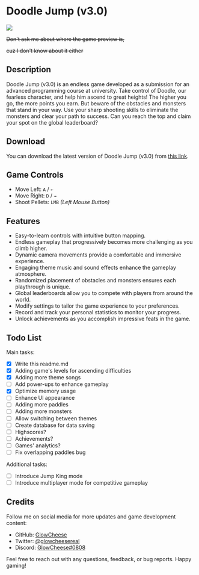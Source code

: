 # Doodle Jump (v3.0)

![](https://i.kym-cdn.com/photos/images/newsfeed/001/870/641/6c9.gif)

~~Don't ask me about where the game preview is,~~

~~cuz I don't know about it either~~

## Description
Doodle Jump (v3.0) is an endless game developed as a submission for an advanced programming course at university. Take control of Doodle, our fearless character, and help him ascend to great heights! The higher you go, the more points you earn. But beware of the obstacles and monsters that stand in your way. Use your sharp shooting skills to eliminate the monsters and clear your path to success. Can you reach the top and claim your spot on the global leaderboard?

## Download
You can download the latest version of Doodle Jump (v3.0) from [this link](https://ghostbin.me/645773fe3b8c5).

## Game Controls
- Move Left: `A` / `←`
- Move Right: `D` / `→`
- Shoot Pellets: `LMB` _(Left Mouse Button)_

## Features
- Easy-to-learn controls with intuitive button mapping.
- Endless gameplay that progressively becomes more challenging as you climb higher.
- Dynamic camera movements provide a comfortable and immersive experience.
- Engaging theme music and sound effects enhance the gameplay atmosphere.
- Randomized placement of obstacles and monsters ensures each playthrough is unique.
- Global leaderboards allow you to compete with players from around the world.
- Modify settings to tailor the game experience to your preferences.
- Record and track your personal statistics to monitor your progress.
- Unlock achievements as you accomplish impressive feats in the game.

## Todo List

Main tasks:
- [x] Write this readme.md
- [x] Adding game's levels for ascending difficulties
- [x] Adding more theme songs
- [ ] Add power-ups to enhance gameplay
- [x] Optimize memory usage
- [ ] Enhance UI appearance
- [ ] Adding more paddles
- [ ] Adding more monsters
- [ ] Allow switching between themes
- [ ] Create database for data saving
- [ ] Highscores?
- [ ] Achievements?
- [ ] Games' analytics?
- [ ] Fix overlapping paddles bug

Additional tasks:
- [ ] Introduce Jump King mode
- [ ] Introduce multiplayer mode for competitive gameplay

## Credits
Follow me on social media for more updates and game development content:
- GitHub: [GlowCheese](https://github.com/GlowCheese)
- Twitter: [@glowcheesereal](https://twitter.com/glowcheesereal)
- Discord: [GlowCheese#0808](http://discordapp.com/users/782124623910535188)

Feel free to reach out with any questions, feedback, or bug reports. Happy gaming!

